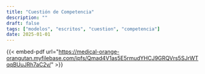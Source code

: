 ```yaml
---
title: "Cuestión de Competencia"
description: ""
draft: false
tags: ["modelos", "escritos", "cuestion", "competencia"]
date: 2025-01-01
---
```



{{< embed-pdf url="https://medical-orange-orangutan.myfilebase.com/ipfs/Qmad4V1as5E5rmudYHCJ9GRQVrs5SJrWTqqBUuJRh7aC2v/" >}}
